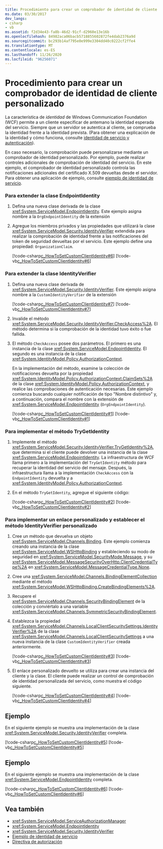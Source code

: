 ```yaml
---
title: Procedimiento para crear un comprobador de identidad de cliente personalizado
ms.date: 03/30/2017
dev_langs:
- csharp
- vb
ms.assetid: f2d34e43-fa8b-46d2-91cf-d2960e13e16b
ms.openlocfilehash: 84982aca06bacb5718855602872fe4dab2376a9d
ms.sourcegitcommit: bc293b14af795e0e999e3304dd40c0222cf2ffe4
ms.translationtype: MT
ms.contentlocale: es-ES
ms.lasthandoff: 11/26/2020
ms.locfileid: "96256071"
---
```

# <a name="how-to-create-a-custom-client-identity-verifier"></a>Procedimiento para crear un comprobador de identidad de cliente personalizado

La característica de *identidad* de Windows Communication Foundation (WCF) permite a un cliente especificar de antemano la identidad esperada del servicio. Siempre que un servidor se autentica al cliente, se comprueba la identidad frente a la identidad prevista. (Para obtener una explicación de la identidad y cómo funciona, consulte [identidad de servicio y autenticación](../feature-details/service-identity-and-authentication.md)).  
  
 En caso necesario, la comprobación puede personalizarse mediante un comprobador de identidad personalizado. Por ejemplo, puede realizar controles adicionales de comprobación de identidad del servicio. En este ejemplo, el comprobador de identidad personalizado controla las notificaciones adicionales del certificado X.509 devueltas desde el servidor. Para obtener una aplicación de ejemplo, consulte [ejemplo de identidad de servicio](../samples/service-identity-sample.md).  
  
### <a name="to-extend-the-endpointidentity-class"></a>Para extender la clase EndpointIdentity  
  
1. Defina una nueva clase derivada de la clase <xref:System.ServiceModel.EndpointIdentity>. Este ejemplo asigna nombre a la `OrgEndpointIdentity` de la extensión  
  
2. Agregue los miembros privados y las propiedades que utilizará la clase <xref:System.ServiceModel.Security.IdentityVerifier> extendida para realizar la comprobación de identidad frente a las notificaciones del token de seguridad devueltas por el servicio. Este ejemplo define una propiedad: `OrganizationClaim`.  
  
     [!code-csharp[c_HowToSetCustomClientIdentity#6](../../../../samples/snippets/csharp/VS_Snippets_CFX/c_howtosetcustomclientidentity/cs/source.cs#6)]
     [!code-vb[c_HowToSetCustomClientIdentity#6](../../../../samples/snippets/visualbasic/VS_Snippets_CFX/c_howtosetcustomclientidentity/vb/source.vb#6)]  
  
### <a name="to-extend-the-identityverifier-class"></a>Para extender la clase IdentityVerifier  
  
1. Defina una nueva clase derivada de <xref:System.ServiceModel.Security.IdentityVerifier>. Este ejemplo asigna nombre a la `CustomIdentityVerifier` de la extensión  
  
     [!code-csharp[c_HowToSetCustomClientIdentity#7](../../../../samples/snippets/csharp/VS_Snippets_CFX/c_howtosetcustomclientidentity/cs/source.cs#7)]
     [!code-vb[c_HowToSetCustomClientIdentity#7](../../../../samples/snippets/visualbasic/VS_Snippets_CFX/c_howtosetcustomclientidentity/vb/source.vb#7)]  
  
2. Invalide el método <xref:System.ServiceModel.Security.IdentityVerifier.CheckAccess%2A>. El método determina si la comprobación de la identidad tuvo éxito o fue fallida.  
  
3. El método `CheckAccess` posee dos parámetros. El primero es una instancia de la clase <xref:System.ServiceModel.EndpointIdentity>. El segundo es una instancia de la clase <xref:System.IdentityModel.Policy.AuthorizationContext>.  
  
     En la implementación del método, examine la colección de notificaciones devuelta por la propiedad <xref:System.IdentityModel.Policy.AuthorizationContext.ClaimSets%2A> de la clase <xref:System.IdentityModel.Policy.AuthorizationContext>, y realice las comprobaciones de autenticación necesarias. Este ejemplo comienza buscando cualquier notificación de tipo "Nombre distintivo" y, a continuación, compara el nombre con la extensión de <xref:System.ServiceModel.EndpointIdentity> (`OrgEndpointIdentity`).  
  
     [!code-csharp[c_HowToSetCustomClientIdentity#1](../../../../samples/snippets/csharp/VS_Snippets_CFX/c_howtosetcustomclientidentity/cs/source.cs#1)]
     [!code-vb[c_HowToSetCustomClientIdentity#1](../../../../samples/snippets/visualbasic/VS_Snippets_CFX/c_howtosetcustomclientidentity/vb/source.vb#1)]  
  
### <a name="to-implement-the-trygetidentity-method"></a>Para implementar el método TryGetIdentity  
  
1. Implemente el método <xref:System.ServiceModel.Security.IdentityVerifier.TryGetIdentity%2A>, que determina si el cliente puede devolver una instancia de la clase <xref:System.ServiceModel.EndpointIdentity>. La infraestructura de WCF llama primero a la implementación del `TryGetIdentity` método para recuperar la identidad del servicio del mensaje. Después, la infraestructura llama a la implementación `CheckAccess` con la `EndpointIdentity` devuelta y a <xref:System.IdentityModel.Policy.AuthorizationContext>.  
  
2. En el método `TryGetIdentity`, agregue el siguiente código:  
  
     [!code-csharp[c_HowToSetCustomClientIdentity#2](../../../../samples/snippets/csharp/VS_Snippets_CFX/c_howtosetcustomclientidentity/cs/source.cs#2)]
     [!code-vb[c_HowToSetCustomClientIdentity#2](../../../../samples/snippets/visualbasic/VS_Snippets_CFX/c_howtosetcustomclientidentity/vb/source.vb#2)]  
  
### <a name="to-implement-a-custom-binding-and-set-the-custom-identityverifier"></a>Para implementar un enlace personalizado y establecer el método IdentityVerifier personalizado  
  
1. Cree un método que devuelva un objeto <xref:System.ServiceModel.Channels.Binding>. Este ejemplo comienza creando una instancia de la clase <xref:System.ServiceModel.WSHttpBinding> y estableciendo su modo de seguridad en <xref:System.ServiceModel.SecurityMode.Message>, y su <xref:System.ServiceModel.MessageSecurityOverHttp.ClientCredentialType%2A> en <xref:System.ServiceModel.MessageCredentialType.None>.  
  
2. Cree una <xref:System.ServiceModel.Channels.BindingElementCollection> mediante el método <xref:System.ServiceModel.WSHttpBinding.CreateBindingElements%2A>.  
  
3. Recupere el <xref:System.ServiceModel.Channels.SecurityBindingElement> de la colección y conviértalo a una variable <xref:System.ServiceModel.Channels.SymmetricSecurityBindingElement>.  
  
4. Establezca la propiedad <xref:System.ServiceModel.Channels.LocalClientSecuritySettings.IdentityVerifier%2A> de la clase <xref:System.ServiceModel.Channels.LocalClientSecuritySettings> a una nueva instancia de la clase `CustomIdentityVerifier` creada anteriormente.  
  
     [!code-csharp[c_HowToSetCustomClientIdentity#3](../../../../samples/snippets/csharp/VS_Snippets_CFX/c_howtosetcustomclientidentity/cs/source.cs#3)]
     [!code-vb[c_HowToSetCustomClientIdentity#3](../../../../samples/snippets/visualbasic/VS_Snippets_CFX/c_howtosetcustomclientidentity/vb/source.vb#3)]  
  
5. El enlace personalizado devuelto se utiliza para crear una instancia del cliente y la clase. El cliente puede realizar un control de comprobación de identidad personalizada del servicio, como muestra el código siguiente.  
  
     [!code-csharp[c_HowToSetCustomClientIdentity#4](../../../../samples/snippets/csharp/VS_Snippets_CFX/c_howtosetcustomclientidentity/cs/source.cs#4)]
     [!code-vb[c_HowToSetCustomClientIdentity#4](../../../../samples/snippets/visualbasic/VS_Snippets_CFX/c_howtosetcustomclientidentity/vb/source.vb#4)]  
  
## <a name="example"></a>Ejemplo  

 En el siguiente ejemplo se muestra una implementación de la clase <xref:System.ServiceModel.Security.IdentityVerifier> completa.  
  
 [!code-csharp[c_HowToSetCustomClientIdentity#5](../../../../samples/snippets/csharp/VS_Snippets_CFX/c_howtosetcustomclientidentity/cs/source.cs#5)]
 [!code-vb[c_HowToSetCustomClientIdentity#5](../../../../samples/snippets/visualbasic/VS_Snippets_CFX/c_howtosetcustomclientidentity/vb/source.vb#5)]  
  
## <a name="example"></a>Ejemplo  

 En el siguiente ejemplo se muestra una implementación de la clase <xref:System.ServiceModel.EndpointIdentity> completa.  
  
 [!code-csharp[c_HowToSetCustomClientIdentity#6](../../../../samples/snippets/csharp/VS_Snippets_CFX/c_howtosetcustomclientidentity/cs/source.cs#6)]
 [!code-vb[c_HowToSetCustomClientIdentity#6](../../../../samples/snippets/visualbasic/VS_Snippets_CFX/c_howtosetcustomclientidentity/vb/source.vb#6)]  
  
## <a name="see-also"></a>Vea también

- <xref:System.ServiceModel.ServiceAuthorizationManager>
- <xref:System.ServiceModel.EndpointIdentity>
- <xref:System.ServiceModel.Security.IdentityVerifier>
- [Ejemplo de identidad de servicio](../samples/service-identity-sample.md)
- [Directiva de autorización](../samples/authorization-policy.md)

